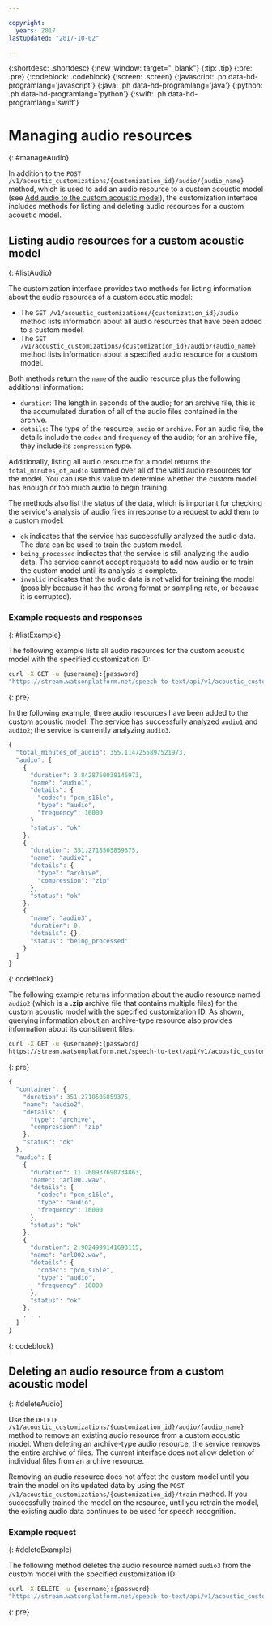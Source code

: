 ```yaml
---

copyright:
  years: 2017
lastupdated: "2017-10-02"

---
```


{:shortdesc: .shortdesc}
{:new_window: target="_blank"}
{:tip: .tip}
{:pre: .pre}
{:codeblock: .codeblock}
{:screen: .screen}
{:javascript: .ph data-hd-programlang='javascript'}
{:java: .ph data-hd-programlang='java'}
{:python: .ph data-hd-programlang='python'}
{:swift: .ph data-hd-programlang='swift'}

# Managing audio resources
{: #manageAudio}

In addition to the `POST /v1/acoustic_customizations/{customization_id}/audio/{audio_name}` method, which is used to add an audio resource to a custom acoustic model (see [Add audio to the custom acoustic model](/docs/services/speech-to-text/acoustic-create.html#addAudio)), the customization interface includes methods for listing and deleting audio resources for a custom acoustic model.

## Listing audio resources for a custom acoustic model
{: #listAudio}

The customization interface provides two methods for listing information about the audio resources of a custom acoustic model:

-   The `GET /v1/acoustic_customizations/{customization_id}/audio` method lists information about all audio resources that have been added to a custom model.
-   The `GET /v1/acoustic_customizations/{customization_id}/audio/{audio_name}` method lists information about a specified audio resource for a custom model.

Both methods return the `name` of the audio resource plus the following additional information:

-   `duration`: The length in seconds of the audio; for an archive file, this is the accumulated duration of all of the audio files contained in the archive.
-   `details`: The type of the resource, `audio` or `archive`. For an audio file, the details include the `codec` and `frequency` of the audio; for an archive file, they include its `compression` type.

Additionally, listing all audio resource for a model returns the `total_minutes_of_audio` summed over all of the valid audio resources for the model. You can use this value to determine whether the custom model has enough or too much audio to begin training.

The methods also list the status of the data, which is important for checking the service's analysis of audio files in response to a request to add them to a custom model:

-   `ok` indicates that the service has successfully analyzed the audio data. The data can be used to train the custom model.
-   `being_processed` indicates that the service is still analyzing the audio data. The service cannot accept requests to add new audio or to train the custom model until its analysis is complete.
-   `invalid` indicates that the audio data is not valid for training the model (possibly because it has the wrong format or sampling rate, or because it is corrupted).

### Example requests and responses
{: #listExample}

The following example lists all audio resources for the custom acoustic model with the specified customization ID:

```bash
curl -X GET -u {username}:{password}
"https://stream.watsonplatform.net/speech-to-text/api/v1/acoustic_customizations/{customization_id}/audio"
```
{: pre}

In the following example, three audio resources have been added to the custom acoustic model. The service has successfully analyzed `audio1` and `audio2`; the service is currently analyzing `audio3`.

```javascript
{
  "total_minutes_of_audio": 355.1147255897521973,
  "audio": [
    {
      "duration": 3.8428750038146973,
      "name": "audio1",
      "details": {
        "codec": "pcm_s16le",
        "type": "audio",
        "frequency": 16000
      }
      "status": "ok"
    },
    {
      "duration": 351.2718505859375,
      "name": "audio2",
      "details": {
        "type": "archive",
        "compression": "zip"
      },
      "status": "ok"
    },
    {
      "name": "audio3",
      "duration": 0,
      "details": {},
      "status": "being_processed"
    }
  ]
}
```
{: codeblock}

The following example returns information about the audio resource named `audio2` (which is a **.zip** archive file that contains multiple files) for the custom acoustic model with the specified customization ID. As shown, querying information about an archive-type resource also provides information about its constituent files.

```bash
curl -X GET -u {username}:{password}
https://stream.watsonplatform.net/speech-to-text/api/v1/acoustic_customizations/{customization_id}/audio/audio2
```
{: pre}

```javascript
{
  "container": {
    "duration": 351.2718505859375,
    "name": "audio2",
    "details": {
      "type": "archive",
      "compression": "zip"
    },
    "status": "ok"
  },
  "audio": [
    {
      "duration": 11.760937690734863,
      "name": "arl001.wav",
      "details": {
        "codec": "pcm_s16le",
        "type": "audio",
        "frequency": 16000
      },
      "status": "ok"
    },
    {
      "duration": 2.9024999141693115,
      "name": "arl002.wav",
      "details": {
        "codec": "pcm_s16le",
        "type": "audio",
        "frequency": 16000
      },
      "status": "ok"
    },
    . . .
  ]
}
```
{: codeblock}

## Deleting an audio resource from a custom acoustic model
{: #deleteAudio}

Use the `DELETE /v1/acoustic_customizations/{customization_id}/audio/{audio_name}` method to remove an existing audio resource from a custom acoustic model. When deleting an archive-type audio resource, the service removes the entire archive of files. The current interface does not allow deletion of individual files from an archive resource.

Removing an audio resource does not affect the custom model until you train the model on its updated data by using the `POST /v1/acoustic_customizations/{customization_id}/train` method. If you successfully trained the model on the resource, until you retrain the model, the existing audio data continues to be used for speech recognition.

### Example request
{: #deleteExample}

The following method deletes the audio resource named `audio3` from the custom model with the specified customization ID:

```bash
curl -X DELETE -u {username}:{password}
"https://stream.watsonplatform.net/speech-to-text/api/v1/acoustic_customizations/{customization_id}/audio/audio3"
```
{: pre}
